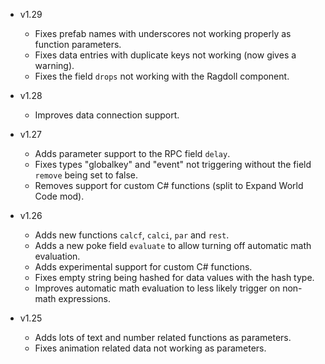 - v1.29
  - Fixes prefab names with underscores not working properly as function parameters.
  - Fixes data entries with duplicate keys not working (now gives a warning).
  - Fixes the field `drops` not working with the Ragdoll component.

- v1.28
  - Improves data connection support.

- v1.27
  - Adds parameter support to the RPC field `delay`.
  - Fixes types "globalkey" and "event" not triggering without the field `remove` being set to false.
  - Removes support for custom C# functions (split to Expand World Code mod).

- v1.26
  - Adds new functions `calcf`, `calci`, `par` and `rest`.
  - Adds a new poke field `evaluate` to allow turning off automatic math evaluation.
  - Adds experimental support for custom C# functions.
  - Fixes empty string being hashed for data values with the hash type.
  - Improves automatic math evaluation to less likely trigger on non-math expressions.

- v1.25
  - Adds lots of text and number related functions as parameters.
  - Fixes animation related data not working as parameters.
